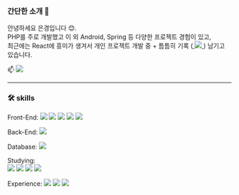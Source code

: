 
### 간단한 소개 🤚 

<p>안녕하세요 은경입니다 😊.<br />
PHP를 주로 개발했고 이 외 Android, Spring 등 다양한 프로젝트 경험이 있고,<br />
최근에는 React에 흥미가 생겨서 개인 프로젝트 개발 중 +  틈틈히 기록 (<a href="[https://velog.io/@bi-sz](https://velog.io/@bang04/posts)">
 <img src="https://img.shields.io/badge/Velog-20C997?style=flat-square&logo=velog&logoColor=white"/>
</a>) 남기고 있습니다. </p>


 📫    <a href="mailto:wjdtjr92@naver.com">
<img src="https://img.shields.io/badge/naver-03C75A?style=flat-square&logo=naver&logoColor=white"> 
</a>

---

### 🛠️ skills 


Front-End: 
  <img src="https://img.shields.io/badge/html5-E34F26?style=flat-square&logo=html5&logoColor=white"> 
  <img src="https://img.shields.io/badge/css3-1572B6?style=flat-square&logo=css3&logoColor=white"> 
  <img src="https://img.shields.io/badge/javascript-F7DF1E?style=flat-square&logo=javascript&logoColor=white"> 
  <img src="https://img.shields.io/badge/jquery-0769AD?style=flat-square&logo=jquery&logoColor=white"> 
  <img src="https://img.shields.io/badge/bootstrap-7952B3?style=flat-square&logo=bootstrap&logoColor=white">
    
Back-End:
 <img src="https://img.shields.io/badge/PHP-777BB4?style=flat-square&logo=php&logoColor=white"/>


Database: 
  <img src="https://img.shields.io/badge/mysql-4479A1?style=flat-square&logo=mysql&logoColor=white">  


Studying:  
  <img src="https://img.shields.io/badge/React-61DAFB?style=flat-square&logo=React&logoColor=white"/>
  <img src="https://img.shields.io/badge/Next.js-000000?style=flat-square&logo=Next.js&logoColor=white"/>
  <img src="https://img.shields.io/badge/Typescript-3178C6?style=flat-square&logo=Typescript&logoColor=white"/>
  <img src="https://img.shields.io/badge/Git-F05032?style=flat-square&logo=git&logoColor=white"/>



Experience:
 <img src="https://img.shields.io/badge/java-007396?style=flat-square&logo=java&logoColor=white"/> 
 <img src="https://img.shields.io/badge/Spring-6DB33F?style=flat-square&logo=Spring&logoColor=white"/>
 <img src="https://img.shields.io/badge/ORACLE-F80000?style=flat-square&logo=oracle&logoColor=white"/>




  
